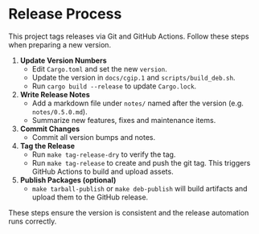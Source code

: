 # Release Process

This project tags releases via Git and GitHub Actions. Follow these steps when preparing a new version.

1. **Update Version Numbers**
   - Edit `Cargo.toml` and set the new `version`.
   - Update the version in `docs/cgip.1` and `scripts/build_deb.sh`.
   - Run `cargo build --release` to update `Cargo.lock`.
2. **Write Release Notes**
   - Add a markdown file under `notes/` named after the version (e.g. `notes/0.5.0.md`).
   - Summarize new features, fixes and maintenance items.
3. **Commit Changes**
   - Commit all version bumps and notes.
4. **Tag the Release**
   - Run `make tag-release-dry` to verify the tag.
   - Run `make tag-release` to create and push the git tag. This triggers GitHub Actions to build and upload assets.
5. **Publish Packages (optional)**
   - `make tarball-publish` or `make deb-publish` will build artifacts and upload them to the GitHub release.

These steps ensure the version is consistent and the release automation runs correctly.
